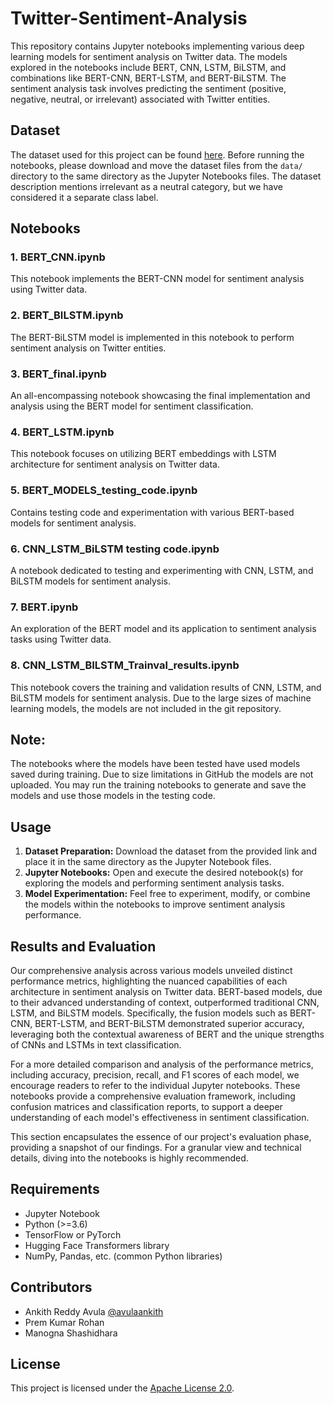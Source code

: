 # Twitter-Sentiment-Analysis

This repository contains Jupyter notebooks implementing various deep learning models for sentiment analysis on Twitter data. The models explored in the notebooks include BERT, CNN, LSTM, BiLSTM, and combinations like BERT-CNN, BERT-LSTM, and BERT-BiLSTM. The sentiment analysis task involves predicting the sentiment (positive, negative, neutral, or irrelevant) associated with Twitter entities.

## Dataset

The dataset used for this project can be found [here](https://www.kaggle.com/datasets/jp797498e/twitter-entity-sentiment-analysis). Before running the notebooks, please download and move the dataset files from the `data/` directory to the same directory as the Jupyter Notebooks files. The dataset description mentions irrelevant as a neutral category, but we have considered it a separate class label.

## Notebooks

### 1. BERT_CNN.ipynb

This notebook implements the BERT-CNN model for sentiment analysis using Twitter data.

### 2. BERT_BILSTM.ipynb

The BERT-BiLSTM model is implemented in this notebook to perform sentiment analysis on Twitter entities.

### 3. BERT_final.ipynb

An all-encompassing notebook showcasing the final implementation and analysis using the BERT model for sentiment classification.

### 4. BERT_LSTM.ipynb

This notebook focuses on utilizing BERT embeddings with LSTM architecture for sentiment analysis on Twitter data.

### 5. BERT_MODELS_testing_code.ipynb

Contains testing code and experimentation with various BERT-based models for sentiment analysis.

### 6. CNN_LSTM_BiLSTM testing code.ipynb

A notebook dedicated to testing and experimenting with CNN, LSTM, and BiLSTM models for sentiment analysis.

### 7. BERT.ipynb

An exploration of the BERT model and its application to sentiment analysis tasks using Twitter data.

### 8. CNN_LSTM_BILSTM_Trainval_results.ipynb

This notebook covers the training and validation results of CNN, LSTM, and BiLSTM models for sentiment analysis. Due to the large sizes of machine learning models, the models are not included in the git repository.

## Note:

The notebooks where the models have been tested have used models saved during training. Due to size limitations in GitHub the models are not uploaded. You may run the training notebooks to generate and save the models and use those models in the testing code.

## Usage

1. **Dataset Preparation:** Download the dataset from the provided link and place it in the same directory as the Jupyter Notebook files.
2. **Jupyter Notebooks:** Open and execute the desired notebook(s) for exploring the models and performing sentiment analysis tasks.
3. **Model Experimentation:** Feel free to experiment, modify, or combine the models within the notebooks to improve sentiment analysis performance.

## Results and Evaluation

Our comprehensive analysis across various models unveiled distinct performance metrics, highlighting the nuanced capabilities of each architecture in sentiment analysis on Twitter data. BERT-based models, due to their advanced understanding of context, outperformed traditional CNN, LSTM, and BiLSTM models. Specifically, the fusion models such as BERT-CNN, BERT-LSTM, and BERT-BiLSTM demonstrated superior accuracy, leveraging both the contextual awareness of BERT and the unique strengths of CNNs and LSTMs in text classification.

For a more detailed comparison and analysis of the performance metrics, including accuracy, precision, recall, and F1 scores of each model, we encourage readers to refer to the individual Jupyter notebooks. These notebooks provide a comprehensive evaluation framework, including confusion matrices and classification reports, to support a deeper understanding of each model's effectiveness in sentiment classification.

This section encapsulates the essence of our project's evaluation phase, providing a snapshot of our findings. For a granular view and technical details, diving into the notebooks is highly recommended.

## Requirements

- Jupyter Notebook
- Python (>=3.6)
- TensorFlow or PyTorch
- Hugging Face Transformers library
- NumPy, Pandas, etc. (common Python libraries)

## Contributors

- Ankith Reddy Avula [@avulaankith](https://github.com/avulaankith)
- Prem Kumar Rohan
- Manogna Shashidhara

## License

This project is licensed under the [Apache License 2.0](LICENSE).
